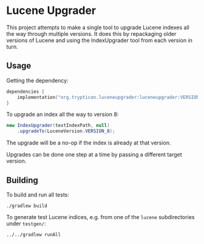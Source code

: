 Lucene Upgrader
===============

This project attempts to make a single tool to upgrade Lucene indexes all the
way through multiple versions. It does this by repackaging older versions of
Lucene and using the IndexUpgrader tool from each version in turn.


Usage
-----

Getting the dependency:

```kotlin
dependencies {
    implementation("org.trypticon.luceneupgrader:luceneupgrader:VERSION")
}
```

To upgrade an index all the way to version 8:

```java
new IndexUpgrader(textIndexPath, null)
    .upgradeTo(LuceneVersion.VERSION_8);
```

The upgrade will be a no-op if the index is already at that version.

Upgrades can be done one step at a time by passing a different target version.


Building
--------

To build and run all tests:

    ./gradlew build

To generate test Lucene indices, e.g. from one of the `lucene` subdirectories
under `testgen/`:

    ../../gradlew runAll

